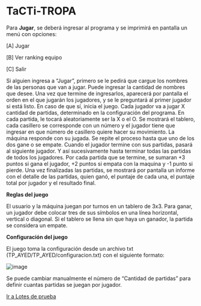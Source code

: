 # TaCTi-TROPA

Para **Jugar**, se deberá ingresar al programa y se imprimirá en pantalla un menú con opciones:

[A] Jugar 

[B] Ver ranking equipo 

[C] Salir

Si alguien ingresa a “Jugar”, primero se le pedirá que cargue los nombres de las personas que van a jugar. Puede ingresar la cantidad de nombres que desee. Una vez que termine de ingresarlos, aparecerá por pantalla el orden en el que jugarán los jugadores, y se le preguntará al primer jugador si está listo. En caso de que sí, inicia el juego. Cada jugador va a jugar X cantidad de partidas, determinado en la configuración del programa. En cada partida, le tocará aleatoriamente ser la X o el O. Se mostrará el tablero, cada casillero se corresponde con un número y el jugador tiene que ingresar en que número de casillero quiere hacer su movimiento. La máquina responde con su jugada. Se repite el proceso hasta que uno de los dos gane o se empate. Cuando el jugador termine con sus partidas, pasará al siguiente jugador. Y así sucesivamente hasta terminar todas las partidas de todos los jugadores. Por cada partida que se termine, se sumaran +3 puntos si gana el jugador, +2 puntos si empata con la maquina y -1 punto si pierde. 
Una vez finalizadas las partidas, se mostrará por pantalla un informe con el detalle de las partidas, quien ganó, el puntaje de cada una, el puntaje total por jugador y el resultado final.

**Reglas del juego** 

El usuario y la máquina juegan por turnos en un tablero de 3x3. Para ganar, un jugador debe colocar tres de sus símbolos en una línea horizontal, vertical o diagonal. Si el tablero se llena sin que haya un ganador, la partida se considera un empate.

**Configuración del juego**

El juego toma la configuración desde un archivo txt (TP_AYED/TP_AYED/configuracion.txt) con el siguiente formato:

![image](https://github.com/user-attachments/assets/6ff90c3d-afd8-4a3f-a658-905b80a8c07f)

Se puede cambiar manualmente el número de “Cantidad de partidas” para definir cuantas partidas se juegan por jugador.

[Ir a Lotes de prueba](LOTES-DE-PRUEBA.md)
